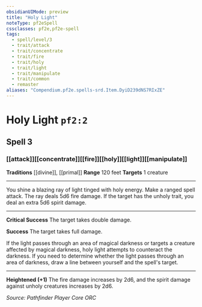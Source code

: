 ```yaml
---
obsidianUIMode: preview
title: "Holy Light"
noteType: pf2eSpell
cssclasses: pf2e,pf2e-spell
tags:
  - spell/level/3
  - trait/attack
  - trait/concentrate
  - trait/fire
  - trait/holy
  - trait/light
  - trait/manipulate
  - trait/common
  - remaster
aliases: "Compendium.pf2e.spells-srd.Item.DyiD239dNS7RIxZE" 
---
```

# Holy Light  `pf2:2`  
## Spell 3
### [[attack]][[concentrate]][[fire]][[holy]][[light]][[manipulate]]
**Traditions** [[divine]], [[primal]]
**Range** 120 feet
**Targets** 1 creature
* * * 
You shine a blazing ray of light tinged with holy energy. Make a ranged spell attack. The ray deals 5d6 fire damage. If the target has the unholy trait, you deal an extra 5d6 spirit damage.

* * *

**Critical Success** The target takes double damage.

**Success** The target takes full damage.

If the light passes through an area of magical darkness or targets a creature affected by magical darkness, holy light attempts to counteract the darkness. If you need to determine whether the light passes through an area of darkness, draw a line between yourself and the spell's target.

* * *

**Heightened (+1)** The fire damage increases by 2d6, and the spirit damage against unholy creatures increases by 2d6.

*Source: Pathfinder Player Core*
*ORC*